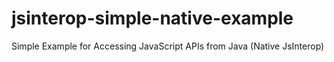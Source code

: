 # jsinterop-simple-native-example
Simple Example for Accessing JavaScript APIs from Java (Native JsInterop)
